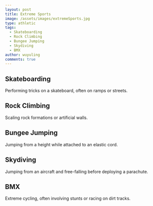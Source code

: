 ```yaml
---
layout: post
title: Extreme Sports  
image: /assets/images/extremeSports.jpg
type: athletic
tags:
  - Skateboarding
  - Rock Climbing
  - Bungee Jumping
  - Skydiving
  - BMX
author: wuyuling
comments: true
---
```

## Skateboarding
Performing tricks on a skateboard, often on ramps or streets.

## Rock Climbing
Scaling rock formations or artificial walls.

## Bungee Jumping
Jumping from a height while attached to an elastic cord.

## Skydiving
Jumping from an aircraft and free-falling before deploying a parachute.

## BMX
Extreme cycling, often involving stunts or racing on dirt tracks.